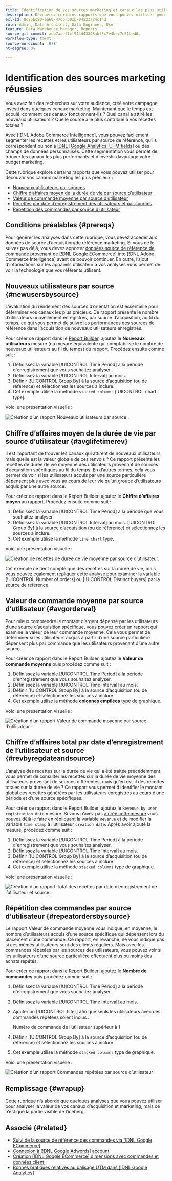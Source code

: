 ```yaml
---
title: Identification de vos sources marketing et canaux les plus utiles
description: Découvrez certains rapports que vous pouvez utiliser pour découvrir vos canaux marketing les plus précieux.
exl-id: 8d25bc80-ea60-47db-b01b-04a23a24c14d
role: Admin, Data Architect, Data Engineer, User
feature: Data Warehouse Manager, Reports
source-git-commit: adb7aaef1cf914d43348abf5c7e4bec7c51bed0c
workflow-type: tm+mt
source-wordcount: '978'
ht-degree: 0%

---
```


# Identification des sources marketing réussies

Vous avez fait des recherches sur votre audience, créé votre campagne, investi dans quelques canaux marketing. Maintenant que le temps est écoulé, comment ces canaux fonctionnent-ils ? Quel canal a attiré les nouveaux utilisateurs ? Quelle source a le plus contribué à vos recettes totales ?

Avec [!DNL Adobe Commerce Intelligence], vous pouvez facilement segmenter les recettes et les utilisateurs par source de référence, qu’ils correspondent ou non à [!DNL [Google Analytics' UTM fields]](https://support.google.com/analytics/answer/1191184?hl=en) ou des champs de données personnalisés. Cette segmentation vous permet de trouver les canaux les plus performants et d’investir davantage votre budget marketing.

Cette rubrique explore certains rapports que vous pouvez utiliser pour découvrir vos canaux marketing les plus précieux :

* [Nouveaux utilisateurs par sources](#newusersbysource)
* [Chiffre d’affaires moyen de la durée de vie par source d’utilisateur](#avglifetimerev)
* [Valeur de commande moyenne par source d’utilisateur](#avgorderval)
* [Recettes par date d’enregistrement des utilisateurs et par sources](#revbyregdateandsource)
* [Répétition des commandes par source d’utilisateur](#repeatordersbysource)

## Conditions préalables {#prereqs}

Pour générer les analyses dans cette rubrique, vous devez accéder aux données de source d’acquisition/de référence marketing. Si vous ne le suivez pas déjà, vous devez apporter [données source de référence de commande provenant de [!DNL Google ECommerce]](../importing-data/integrations/google-ecommerce.md) into [!DNL Adobe Commerce Intelligence] avant de pouvoir continuer. En outre, l’ajout d’informations sur les appareils utilisateur à vos analyses vous permet de voir la technologie que vos référents utilisent.

## Nouveaux utilisateurs par source {#newusersbysource}

L’évaluation du rendement des sources d’orientation est essentielle pour déterminer vos canaux les plus précieux. Ce rapport présente le nombre d’utilisateurs nouvellement enregistrés, par source d’acquisition, au fil du temps, ce qui vous permet de suivre les performances des sources de référence dans l’acquisition de nouveaux utilisateurs enregistrés.

Pour créer ce rapport dans le [Report Builder](../../tutorials/using-visual-report-builder.md), ajoutez le **Nouveaux utilisateurs** mesure (ou mesure équivalente qui comptabilise le nombre de nouveaux utilisateurs au fil du temps) du rapport. Procédez ensuite comme suit :

1. Définissez la variable [!UICONTROL Time Period] à la période d&#39;enregistrement que vous souhaitez analyser.
1. Définissez la variable [!UICONTROL Interval] au mois.
1. Définir [!UICONTROL Group By] à la source d’acquisition (ou de référence) et sélectionnez les sources à inclure.
1. Cet exemple utilise la méthode `stacked columns` [!UICONTROL chart type].

Voici une présentation visuelle :

![Création d’un rapport Nouveaux utilisateurs par source .](../../assets/New_Users_by_source.gif)

## Chiffre d’affaires moyen de la durée de vie par source d’utilisateur {#avglifetimerev}

Il est important de trouver les canaux qui attirent de nouveaux utilisateurs, mais quelle est la valeur globale de ces renvois ? Ce rapport présente les recettes de durée de vie moyenne des utilisateurs provenant de sources d’acquisition spécifiques au fil du temps. En d’autres termes, cela vous permet de voir si les utilisateurs acquis par une source particulière dépensent plus avec vous au cours de leur vie qu’un groupe d’utilisateurs acquis par une autre source.

Pour créer ce rapport dans le Report Builder, ajoutez le **Chiffre d’affaires moyen** au rapport. Procédez ensuite comme suit :

1. Définissez la variable [!UICONTROL Time Period] à la période que vous souhaitez analyser.
1. Définissez la variable [!UICONTROL Interval] au mois.
   [!UICONTROL Group By] à la source d’acquisition (ou de référence) et sélectionnez les sources à inclure.
1. Cet exemple utilise la méthode `line chart` type.

Voici une présentation visuelle :

![Création de recettes de durée de vie moyenne par source d’utilisateur](../../assets/Lifetime_revenue_by_user_source.gif).

Cet exemple ne tient compte que des recettes sur la durée de vie, mais vous pouvez également répliquer cette analyse pour examiner la variable [!UICONTROL Number of orders] ou [!UICONTROL Distinct buyers] par la source de référence.

## Valeur de commande moyenne par source d’utilisateur {#avgorderval}

Pour mieux comprendre le montant d’argent dépensé par les utilisateurs d’une source d’acquisition spécifique, vous pouvez créer un rapport qui examine la valeur de leur commande moyenne. Cela vous permet de déterminer si les utilisateurs acquis à partir d’une source particulière dépensent plus par commande que les utilisateurs provenant d’une autre source.

Pour créer ce rapport dans le Report Builder, ajoutez le **Valeur de commande moyenne** puis procédez comme suit :

1. Définissez la variable [!UICONTROL Time Period] à la période d&#39;enregistrement que vous souhaitez analyser.
1. Définissez la variable [!UICONTROL Time Interval] au mois.
1. Définir [!UICONTROL Group By] à la source d’acquisition (ou de référence) et sélectionnez les sources à inclure.
1. Cet exemple utilise la méthode **colonnes empilées** type de graphique.

Voici une présentation visuelle :

![Création d’un rapport Valeur de commande moyenne par source d’utilisateur.](../../assets/Average_order_value_by_source.gif)

## Chiffre d’affaires total par date d’enregistrement de l’utilisateur et source {#revbyregdateandsource}

L’analyse des recettes sur la durée de vie qui a été traitée précédemment vous permet de consulter les recettes sur la durée de vie moyenne des utilisateurs provenant de sources différentes, mais qu’en est-il des recettes totales sur la durée de vie ? Ce rapport vous permet d’identifier le montant global des recettes générées par les utilisateurs enregistrés au cours d’une période et d’une source spécifiques.

Pour créer ce rapport dans le Report Builder, ajoutez le `Revenue by user registration date` mesure. Si vous n’avez pas [a créé cette mesure](../../data-user/reports/ess-manage-data-metrics.md) vous pouvez déjà le faire en répliquant la variable `Revenue` et de modifier la variable `time stamp` à l’utilisateur `creation date`. Après avoir ajouté la mesure, procédez comme suit :

1. Définissez la variable [!UICONTROL Time Period] à la période d&#39;enregistrement que vous souhaitez analyser.
1. Définissez la variable [!UICONTROL Time Interval] au mois.
1. Définir [!UICONTROL Group By] à la source d’acquisition (ou de référence) et sélectionnez les sources à inclure.
1. Cet exemple utilise la méthode `stacked columns` type de graphique.

Voici une présentation visuelle :

![Création d’un rapport Total des recettes par date d’enregistrement de l’utilisateur et source.](../../assets/Revenue_by_user_registration_date_and_source.gif)

## Répétition des commandes par source d’utilisateur {#repeatordersbysource}

Le rapport Valeur de commande moyenne vous indique, en moyenne, le nombre d’utilisateurs acquis d’une source spécifique qui dépensent lors du placement d’une commande. Ce rapport, en revanche, ne vous indique pas si ces mêmes utilisateurs sont des clients réguliers. Mais avec les commandes répétées par les sources des utilisateurs, vous pouvez voir si les utilisateurs d’une source particulière effectuent plus ou moins des achats répétés.

Pour créer ce rapport dans le [Report Builder](../../tutorials/using-visual-report-builder.md), ajoutez le **Nombre de commandes** puis procédez comme suit :

1. Définissez la variable [!UICONTROL Time Period] à la période d&#39;enregistrement que vous souhaitez analyser.
1. Définissez la variable [!UICONTROL Time Interval] au mois.
1. Ajouter un [!UICONTROL filter] afin que seuls les utilisateurs avec des commandes répétées soient inclus :

   Numéro de commande de l’utilisateur supérieur à 1

1. Définir [!UICONTROL Group By] à la source d’acquisition (ou de référence) et sélectionnez les sources à inclure.
1. Cet exemple utilise la méthode `stacked columns` type de graphique.

Voici une présentation visuelle :

![Création d’un rapport Commandes répétées par source d’utilisateur .](../../assets/Repeat_orders_by_user_source.gif)


## Remplissage {#wrapup}

Cette rubrique n’a abordé que quelques analyses que vous pouvez utiliser pour analyser la valeur de vos canaux d’acquisition et marketing, mais ce n’est que la partie visible de l’iceberg.

## Associé {#related}

* [Suivi de la source de référence des commandes via [!DNL Google ECommerce]](../importing-data/integrations/google-ecommerce.md)
* [Connexion à [!DNL Google Adwords] account](../importing-data/integrations/google-adwords.md)
* [Création [!DNL Google ECommerce] dimensions avec commandes et données client ;](../data-warehouse-mgr/bldg-google-ecomm-dim.md)
* [Bonnes pratiques relatives au balisage UTM dans [!DNL Google Analytics]](../../best-practices/utm-tagging-google.md)

